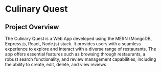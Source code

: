 # Culinary Quest

## Project Overview
The Culinary Quest is a Web App developed using the MERN (MongoDB, Express.js, React, Node.js) stack. It provides users with a seamless experience to explore and interact with a diverse range of restaurants. The app offers essential features such as browsing through restaurants, a robust search functionality, and review management capabilities, including the ability to create, edit, delete, and view reviews.

